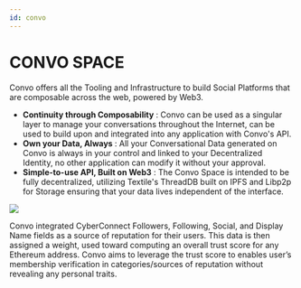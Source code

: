 ```yaml
---
id: convo
---
```


# CONVO SPACE

Convo offers all the Tooling and Infrastructure to build Social Platforms that are composable across the web, powered by Web3.

- **Continuity through Composability** : Convo can be used as a singular layer to manage your conversations throughout the Internet, can be used to build upon and integrated into any application with Convo's API.
- **Own your Data, Always** : All your Conversational Data generated on Convo is always in your control and linked to your Decentralized Identity, no other application can modify it without your approval.
- **Simple-to-use API, Built on Web3** : The Convo Space is intended to be fully decentralized, utilizing Textile's ThreadDB built on IPFS and Libp2p for Storage ensuring that your data lives independent of the interface.

![](https://files.gitbook.com/v0/b/gitbook-x-prod.appspot.com/o/spaces%2FF7jRWxIzybTcOZu4ciPh%2Fuploads%2F0Xtf3cFQsrpp6jAgwJNd%2Fimage-20220113152549710.png?alt=media&token=1356eaa3-52e3-46e0-96b9-ad6b8ce12d14)

Convo integrated CyberConnect Followers, Following, Social, and Display Name fields as a source of reputation for their users. This data is then assigned a weight, used toward computing an overall trust score for any Ethereum address. Convo aims to leverage the trust score to enables user’s membership verification in categories/sources of reputation without revealing any personal traits.